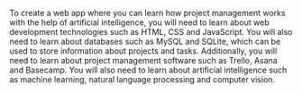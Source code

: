  To create a web app where you can learn how project management works with the help of artificial intelligence, you will need to learn about web development technologies such as HTML, CSS and JavaScript. You will also need to learn about databases such as MySQL and SQLite, which can be used to store information about projects and tasks. Additionally, you will need to learn about project management software such as Trello, Asana and Basecamp. You will also need to learn about artificial intelligence such as machine learning, natural language processing and computer vision.